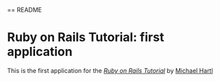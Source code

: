 == README


# Ruby on Rails Tutorial: first application

This is the first application for the [*Ruby on Rails Tutorial*](http://railstutorial.org/)
by [Michael Hartl](http://michaelhartl.com)


